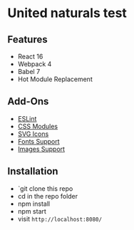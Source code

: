 # United naturals test 

## Features

* React 16
* Webpack 4
* Babel 7
* Hot Module Replacement

## Add-Ons

* [ESLint](https://www.robinwieruch.de/react-eslint-webpack-babel/)
* [CSS Modules](https://www.robinwieruch.de/react-css-modules/)
* [SVG Icons](https://www.robinwieruch.de/react-svg-icon-components/)
* [Fonts Support](https://www.robinwieruch.de/webpack-font/)
* [Images Support](https://www.robinwieruch.de/webpack-images/)

## Installation

* `git clone this repo
* cd in the repo folder
* npm install
* npm start
* visit `http://localhost:8080/`
